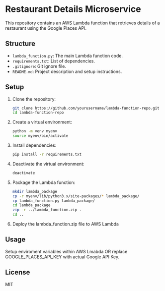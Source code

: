 # Restaurant Details Microservice

This repository contains an AWS Lambda function that retrieves details of a restaurant using the Google Places API.

## Structure

- `lambda_function.py`: The main Lambda function code.
- `requirements.txt`: List of dependencies.
- `.gitignore`: Git ignore file.
- `README.md`: Project description and setup instructions.

## Setup

1. Clone the repository:

   ```sh
   git clone https://github.com/yourusername/lambda-function-repo.git
   cd lambda-function-repo
   ```

2. Create a virtual environment:

   ```sh
   python -m venv myenv
   source myenv/bin/activate
   ```

3. Install dependencies:

   ```sh
   pip install -r requirements.txt
   ```

4. Deactivate the virtual environment:

   ```sh
   deactivate
   ```

5. Package the Lambda function:
   ```sh
   mkdir lambda_package
   cp -r myenv/lib/python3.x/site-packages/* lambda_package/
   cp lambda_function.py lambda_package/
   cd lambda_package
   zip -r ../lambda_function.zip .
   cd ..
   ```
6. Deploy the lambda_function.zip file to AWS Lambda

## Usage

Setup enviroment variables within AWS Lmabda OR replace GOOGLE_PLACES_API_KEY with actual Google API Key.

## License

MIT
